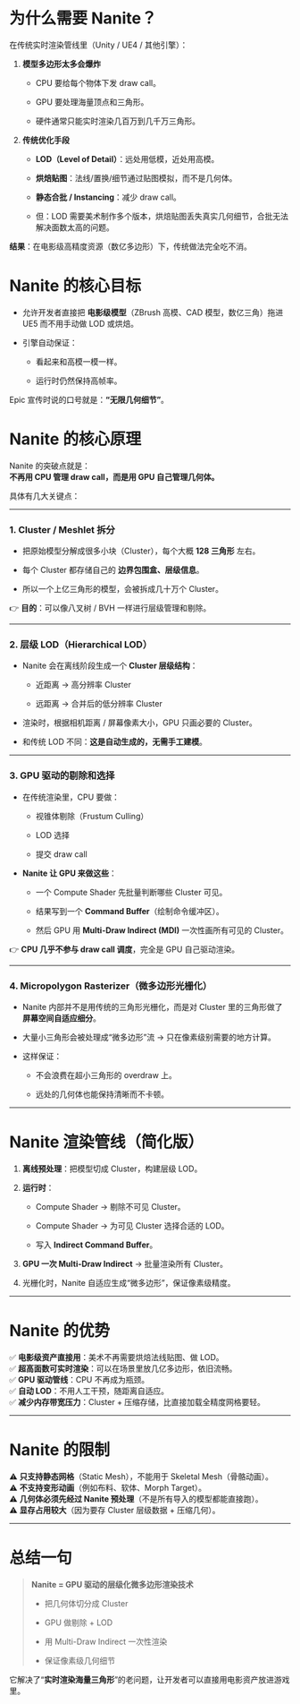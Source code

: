 # 为什么需要 Nanite？

在传统实时渲染管线里（Unity / UE4 / 其他引擎）：

1.  **模型多边形太多会爆炸**
    
    -   CPU 要给每个物体下发 draw call。
        
    -   GPU 要处理海量顶点和三角形。
        
    -   硬件通常只能实时渲染几百万到几千万三角形。
        
2.  **传统优化手段**
    
    -   **LOD（Level of Detail）**：远处用低模，近处用高模。
        
    -   **烘焙贴图**：法线/置换/细节通过贴图模拟，而不是几何体。
        
    -   **静态合批 / Instancing**：减少 draw call。
        
    -   但：LOD 需要美术制作多个版本，烘焙贴图丢失真实几何细节，合批无法解决面数太高的问题。
        
 **结果**：在电影级高精度资源（数亿多边形）下，传统做法完全吃不消。
 
# Nanite 的核心目标

-   允许开发者直接把 **电影级模型**（ZBrush 高模、CAD 模型，数亿三角）拖进 UE5 而不用手动做 LOD 或烘焙。
    
-   引擎自动保证：
    
    -   看起来和高模一模一样。
        
    -   运行时仍然保持高帧率。
        

Epic 宣传时说的口号就是：**“无限几何细节”**。

# Nanite 的核心原理

Nanite 的突破点就是：  
**不再用 CPU 管理 draw call，而是用 GPU 自己管理几何体。**

具体有几大关键点：

----------

### 1. **Cluster / Meshlet 拆分**

-   把原始模型分解成很多小块（Cluster），每个大概 **128 三角形** 左右。
    
-   每个 Cluster 都存储自己的 **边界包围盒、层级信息**。
    
-   所以一个上亿三角形的模型，会被拆成几十万个 Cluster。
    

👉 **目的**：可以像八叉树 / BVH 一样进行层级管理和剔除。

----------

### 2. **层级 LOD（Hierarchical LOD）**

-   Nanite 会在离线阶段生成一个 **Cluster 层级结构**：
    
    -   近距离 → 高分辨率 Cluster
        
    -   远距离 → 合并后的低分辨率 Cluster
        
-   渲染时，根据相机距离 / 屏幕像素大小，GPU 只画必要的 Cluster。
    
-   和传统 LOD 不同：**这是自动生成的，无需手工建模**。
    

----------

### 3. **GPU 驱动的剔除和选择**

-   在传统渲染里，CPU 要做：
    
    -   视锥体剔除（Frustum Culling）
        
    -   LOD 选择
        
    -   提交 draw call
        
-   **Nanite 让 GPU 来做这些**：
    
    -   一个 Compute Shader 先批量判断哪些 Cluster 可见。
        
    -   结果写到一个 **Command Buffer**（绘制命令缓冲区）。
        
    -   然后 GPU 用 **Multi-Draw Indirect (MDI)** 一次性画所有可见的 Cluster。
        

👉 **CPU 几乎不参与 draw call 调度**，完全是 GPU 自己驱动渲染。

----------

### 4. **Micropolygon Rasterizer（微多边形光栅化）**

-   Nanite 内部并不是用传统的三角形光栅化，而是对 Cluster 里的三角形做了 **屏幕空间自适应细分**。
    
-   大量小三角形会被处理成“微多边形”流 → 只在像素级别需要的地方计算。
    
-   这样保证：
    
    -   不会浪费在超小三角形的 overdraw 上。
        
    -   远处的几何体也能保持清晰而不卡顿。
        

----------

# Nanite 渲染管线（简化版）

1.  **离线预处理**：把模型切成 Cluster，构建层级 LOD。
    
2.  **运行时**：
    
    -   Compute Shader → 剔除不可见 Cluster。
        
    -   Compute Shader → 为可见 Cluster 选择合适的 LOD。
        
    -   写入 **Indirect Command Buffer**。
        
3.  **GPU 一次 Multi-Draw Indirect** → 批量渲染所有 Cluster。
    
4.  光栅化时，Nanite 自适应生成“微多边形”，保证像素级精度。
    

----------

# Nanite 的优势

✅ **电影级资产直接用**：美术不再需要烘焙法线贴图、做 LOD。  
✅ **超高面数可实时渲染**：可以在场景里放几亿多边形，依旧流畅。  
✅ **GPU 驱动管线**：CPU 不再成为瓶颈。  
✅ **自动 LOD**：不用人工干预，随距离自适应。  
✅ **减少内存带宽压力**：Cluster + 压缩存储，比直接加载全精度网格要轻。

----------

# Nanite 的限制

⚠️ **只支持静态网格**（Static Mesh），不能用于 Skeletal Mesh（骨骼动画）。  
⚠️ **不支持变形动画**（例如布料、软体、Morph Target）。  
⚠️ **几何体必须先经过 Nanite 预处理**（不是所有导入的模型都能直接跑）。  
⚠️ **显存占用较大**（因为要存 Cluster 层级数据 + 压缩几何）。

----------

# 总结一句

> **Nanite = GPU 驱动的层级化微多边形渲染技术**
> 
> -   把几何体切分成 Cluster
>     
> -   GPU 做剔除 + LOD
>     
> -   用 Multi-Draw Indirect 一次性渲染
>     
> -   保证像素级几何细节
>     

它解决了“**实时渲染海量三角形**”的老问题，让开发者可以直接用电影资产放进游戏里。
<!--stackedit_data:
eyJoaXN0b3J5IjpbLTE3MzQ5NjU0MzBdfQ==
-->